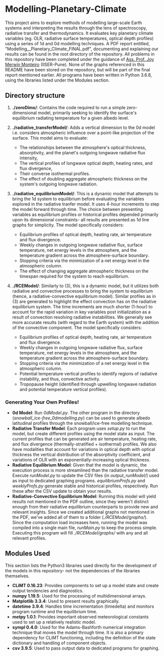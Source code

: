 # Modelling-Planetary-Climate
This project aims to explore methods of modelling large-scale Earth systems and interpreting the results through the lens of spectroscopy, radiative transfer and thermodynamics. It evaluates key planetary climate variables (eg. OLR, radiative surface temperatures, optical depth profiles) using a series of 1d and 0d modelling techniques.  A PDF report entitled, "Modelling__Planetary_Climate_FINAL.pdf", documenting and explaining our results can be found in the root directory of the repository. All problems in this repository have been completed under the guidance of [Ass. Prof. Joy Merwin Monteiro](https://joymonteiro.github.io) (IISER-Pune). None of the graphs referenced in this README have been stored on the repository, but will be part of the final report mentioned earlier. All programs have been written in Python 3.6.8, using the libraries listed under the Modules section.

## Directory structure
1. **./zeroDims/**: Contains the code required to run a simple zero-dimensional model, primarily seeking to identify the surface's equilibrium radiating temperature for a given albedo level.

2. **./radiative_transferModel/**: Adds a vertical dimension to the 0d model i.e. considers atmospheric influence over a point-like projection of the surface. This model aims to evaluate:
    * The relationships between the atmosphere's optical thickness, absorptivity, and the planet's outgoing longwave radiative flux intensity,
    * The vertical profiles of longwave optical depth, heating rates, and flux divergence,
    * Their converse isothermal profiles. 
    * The effect of doubling aggregate atmospheric thickness on the system's outgoing longwave radiation. 


3. **./radiative_equilibriumModel/**: This is a dynamic model that attempts to bring the 1d system to equilibrium before evaluating the variables explored in the radiative tranfer model. It uses 4-hour increments to step the model forward through time. The choice between presenting variables as equilibrium profiles or historical profiles depended primarily upon its dimensional constraints- all results are presented as 1d line graphs for simplicity. The model specifically considers:
    * Equilibrium profiles of optical depth, heating rate, air temperature and flux divergence. 
    * Weekly changes in outgoing longwave radiative flux, surface temperature, net energy levels in the atmosphere, and the temperature gradient across the atmosphere-surface boundary. 
    * Stopping criteria via the minimization of a net energy level in the atmospheric column.
    * The effect of changing aggregate atmospheric thickness on the timespan required for the system to reach equilibrium. 

4. **./RCEModel/**: Similarly to (3), this is a dynamic model, but it utilizes both radiative and convective processes to bring the system to equilibrium (hence, a radiative-convective equilibrium model). Similar profiles as in (3) are generated to highlight the effect convection has on the radiative equilibrium system. The time increments are much shorter (1-hour) to account for the rapid variation in key variables post initialization as a result of convection resolving radiative instabilities. We generally see more accurate results (with regard to the Earth system) with the addition of the convective component. The model specifically considers:
   * Equilibrium profiles of optical depth, heating rate, air temperature and flux divergence.
   *  Weekly changes in outgoing longwave radiative flux, surface temperature, net energy levels in the atmosphere, and the temperature gradient across the atmosphere-surface boundary.
   *  Stopping criteria via the minimization of a net energy level in the atmospheric column.
   *  Potential temperature vertical profiles to identify regions of radiative instability, and thus, convective activity.
   *  Tropopause height (identified through upwelling longwave radiation and potential temperature vertical profiles).

### Generating Your Own Profiles! ###
  * **0d Model**: Run *0dModel.py*. The other program in the directory (*snowball_ice-free_0dmodelling.py*) can be used to generate albedo latitudinal profiles through the snowball/ice-free modelling technique.
  * **Radiative Transfer Model**: Each program uses *setup.py* to run the model, but create different profiles using the model state as input. The current profiles that can be generated are air temperature, heating rate, and flux divergence (thermally-stratified + isothermal) profiles. We also have modalities that account for variations in optical depth with optical thickness the vertical distribution of the absorptivity coefficient, and variations of OLR with an exponentially-increasing optical thickness.
  * **Radiative Equilibrium Model**: Given that the model is dynamic, the execution process is more streamlined than the radiative transfer model. Execute *runModel.py* to update the CSV files (in *output_runModel/*) used as input to dedicated graphing programs. *equilibriumProfs.py* and *weeklyProfs.py* generate stable and historical profiles, respectively. Run these after the CSV update to obtain your results.
  * **Radiative-Convective Equilibrium Model**: Running this model will yield results not mentioned in the PDF outline, since they weren't distinct enough from their radiative equilibrium counterparts to provide new and relevant insights. Since we created additional graphs not mentioned in the PDF, we've added all of them to a folder (*./RCEModel/graphs/*). Since the computation load increases here, running the model was compiled into a single main file, *runMain.py* to keep the process simple. Executing this program will fill *./RCEModel/graphs/* with any and all relevant profiles.


## Modules Used ##
This section lists the Python3 libraries used directly for the development of the models in this repository- not the dependencies of the libraries themselves. 
* **CLiMT 0.16.23**: Provides components to set up a model state and create output tendencies and diagnostics.
* **numpy 1.19.5**: Used for the processing of multidimensional arrays.
* **Matplotlib 3.3.4**: Used to present results graphically.
* **datetime 3.9.4**: Handles time incrementation (timedelta) and monitors program runtime and the equilibrium time. 
* **metpy 1.0.1**: Provides important observed meteorological constants used to set up a relatively realistic model.
* **sympl 0.4.0**: Used for the Adams-Bashforth numerical integration technique that moves the model through time. It is also a primary dependency for CLiMT functioning, including the definition of the state dictionary and handling of component objects.
* **csv 3.9.5**: Used to pass output data to dedicated programs for graphing.
